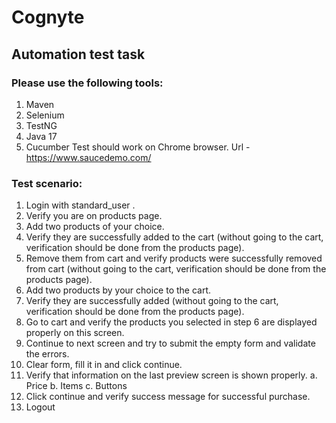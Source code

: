 # Cognyte

## Automation test task

### Please use the following tools:
1. Maven
2. Selenium
3. TestNG
4. Java 17
5. Cucumber
Test should work on Chrome browser.
Url - https://www.saucedemo.com/

### Test scenario:
1. Login with standard_user .
2. Verify you are on products page.
3. Add two products of your choice.
4. Verify they are successfully added to the cart (without going to the cart, verification should be
done from the products page).
5. Remove them from cart and verify products were successfully removed from cart (without going
to the cart, verification should be done from the products page).
6. Add two products by your choice to the cart.
7. Verify they are successfully added (without going to the cart, verification should be done from
the products page).
8. Go to cart and verify the products you selected in step 6 are displayed properly on this screen.
9. Continue to next screen and try to submit the empty form and validate the errors.
10. Clear form, fill it in and click continue.
11. Verify that information on the last preview screen is shown properly.
a. Price
b. Items
c. Buttons
12. Click continue and verify success message for successful purchase.
13. Logout
